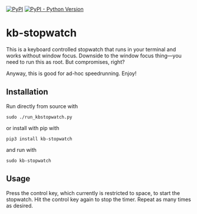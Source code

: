 [![PyPI](https://img.shields.io/pypi/v/kb-stopwatch.svg)](https://pypi.org/project/kb-stopwatch/)
[![PyPI - Python Version](https://img.shields.io/pypi/pyversions/kb-stopwatch.svg)](https://pypi.org/project/kb-stopwatch/)

# kb-stopwatch

This is a keyboard controlled stopwatch that runs in your terminal and
works without window focus. Downside to the window focus thing—you need
to run this as root. But compromises, right?

Anyway, this is good for ad-hoc speedrunning. Enjoy!

## Installation

Run directly from source with

```
sudo ./run_kbstopwatch.py
```

or install with pip with

```
pip3 install kb-stopwatch
```

and run with

```
sudo kb-stopwatch
```

## Usage

Press the control key, which currently is restricted to space, to start
the stopwatch. Hit the control key again to stop the timer. Repeat as
many times as desired.
